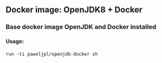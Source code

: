 ## Docker image: OpenJDK8 + Docker
### Base docker image OpenJDK and Docker installed
#### Usage:

```
run -ti paweljpl/openjdk-docker sh
```
